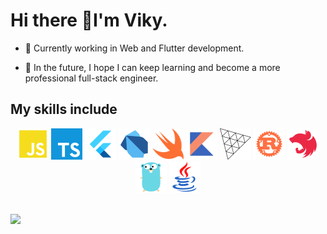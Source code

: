 # Hi there 👋I'm Viky.

<div align="left"><a name="readme-top"></a>

- 👋 Currently working in Web and Flutter development.

- 🔭 In the future, I hope I can keep learning and become a more professional full-stack engineer.

<div align="left"><a name="readme-top"></a>

## My skills include

<div align="center"><a name="readme-top"></a>

<img src="./images/javascript.svg" alt="flutter" width="50px" height="50px">
<img src="./images/typescript.svg" alt="flutter" width="50px" height="50px">
<img src="./images/flutter.svg" alt="flutter" width="50px" height="50px">
<img src="./images/dart.svg" alt="flutter" width="50px" height="50px">
<img src="./images/swift.svg" alt="flutter" width="50px" height="50px">
<img src="./images/kotlin.svg" alt="flutter" width="50px" height="50px">
<img src="./images/threejs.svg" alt="flutter" width="50px" height="50px">
<img src="./images/rust.svg" alt="flutter" width="50px" height="50px">
<img src="./images/nestjs.svg" alt="flutter" width="50px" height="50px">
<img src="./images/golang.svg" alt="flutter" width="50px" height="50px">
<img src="./images/java.svg" alt="flutter" width="50px" height="50px">

<div align="left"><a name="readme-top"></a>

<!-- ![](https://github-readme-stats.vercel.app/api?username=chen-viky&include_all_commits=true&count_private-true&line_height=30&show_icons=true&hide_border=true&bg_color=192133&title_color=efb752&icon_color=efb752&text_color=70bed9&layout=compact) -->
<br/>

![](https://github-readme-stats.vercel.app/api/top-langs/?username=chen-viky&show_icons=true&hide_border=true&bg_color=192133&title_color=efb752&icon_color=efb752&text_color=70bed9&layout=compact)
